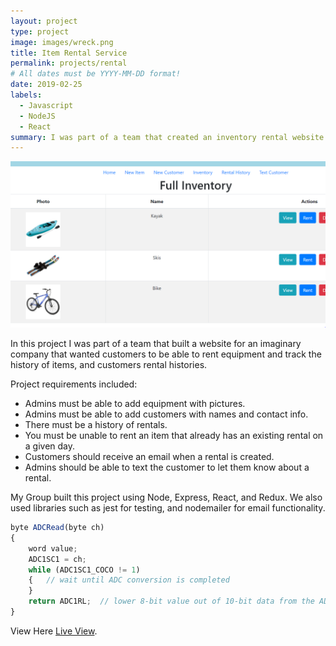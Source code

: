```yaml
---
layout: project
type: project
image: images/wreck.png
title: Item Rental Service
permalink: projects/rental
# All dates must be YYYY-MM-DD format!
date: 2019-02-25
labels:
  - Javascript
  - NodeJS
  - React
summary: I was part of a team that created an inventory rental website built using NodeJS/Express, React and Redux.
---
```


<img class="ui medium right floated rounded image" src="../images/wreck.png">

In this project I was part of a team that built a website for an imaginary company that wanted customers to be able to rent equipment and track the history of items, and customers rental histories.

Project requirements included: 
* Admins must be able to add equipment with pictures.
* Admins must be able to add customers with names and contact info.
* There must be a history of rentals.
* You must be unable to rent an item that already has an existing rental on a given day.
* Customers should receive an email when a rental is created.
* Admins should be able to text the customer to let them know about a rental.

My Group built this project using Node, Express, React, and Redux. We also used libraries such as jest for testing, and nodemailer for email functionality.

```js
byte ADCRead(byte ch)
{
    word value;
    ADC1SC1 = ch;
    while (ADC1SC1_COCO != 1)
    {   // wait until ADC conversion is completed   
    }
    return ADC1RL;  // lower 8-bit value out of 10-bit data from the ADC
}
```

View Here [Live View](https://wreck-ur-life.herokuapp.com).



